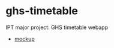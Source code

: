ghs-timetable
=============

IPT major project: GHS timetable webapp

* [mockup](//www.lucidchart.com/invitations/accept/5fd4a3a0-8180-4101-bf54-5f17f1e02929)
